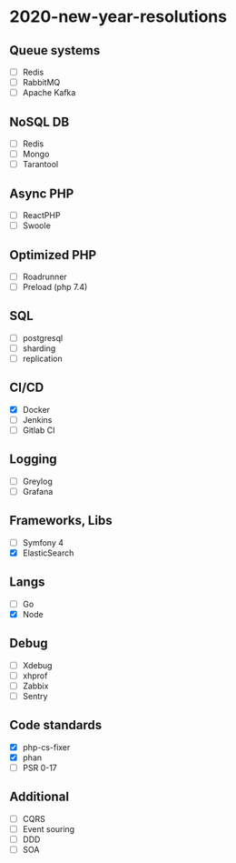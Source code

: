 # 2020-new-year-resolutions
## Queue systems
- [ ] Redis
- [ ] RabbitMQ
- [ ] Apache Kafka
## NoSQL DB
- [ ] Redis
- [ ] Mongo
- [ ] Tarantool
## Async PHP
- [ ] ReactPHP
- [ ] Swoole
## Optimized PHP
- [ ] Roadrunner
- [ ] Preload (php 7.4)
## SQL
- [ ] postgresql
- [ ] sharding
- [ ] replication
## CI/CD
- [x] Docker
- [ ] Jenkins
- [ ] Gitlab CI
## Logging
- [ ] Greylog
- [ ] Grafana
## Frameworks, Libs
- [ ] Symfony 4
- [x] ElasticSearch
## Langs
- [ ] Go
- [x] Node
## Debug
- [ ] Xdebug
- [ ] xhprof
- [ ] Zabbix
- [ ] Sentry
## Code standards
- [x] php-cs-fixer
- [x] phan
- [ ] PSR 0-17
## Additional
- [ ] CQRS
- [ ] Event souring
- [ ] DDD
- [ ] SOA
